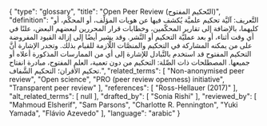 {
    "type": "glossary",
    "title": "Open Peer Review (التّحكيم المفتوح)",
    "definition": "التَّعريف: آليَّة تحكيم علميَّة يُكشف فيها عن هويات المؤلِّف، أو المحكّم، أو كليهما، بالإضافة إلى تقارير المحكّمين، وخطابات قرار المحررين لبعضهم البعض، علنًا في أي وقت أثناء، أو بعد عمليَّة التحكيم أو النَّشر.  وقد يشير أيضًا إلى إزالة القيود المفروضة على من يمكنه المشاركة في التحكيم والمنصَّات اللَّازمة للقيام بذلك. وتجدر الإشارة أنَّ التحكيم المفتوح  قد استخدم بالتَّبادل للإشارة إلى أي من الممارسات المذكورة أعلاه أو جميعها. المصطلحات ذات الصِّلة: التحكيم من دون تعمية، العلم المفتوح، مبادرة انفتاح تحكيم الأقران؛ التحكيم الشَّفاف.",
    "related_terms": [
        "Non-anonymised peer review",
        "Open science",
        "PRO (peer review openness) initiative",
        "Transparent peer review"
    ],
    "references": [
        "Ross-Hellauer (2017)"
    ],
    "alt_related_terms": [
        null
    ],
    "drafted_by": [
        "Sonia Rishi"
    ],
    "reviewed_by": [
        "Mahmoud Elsherif",
        "Sam Parsons",
        "Charlotte R. Pennington",
        "Yuki Yamada",
        "Flávio Azevedo"
    ],
    "language": "arabic"
}